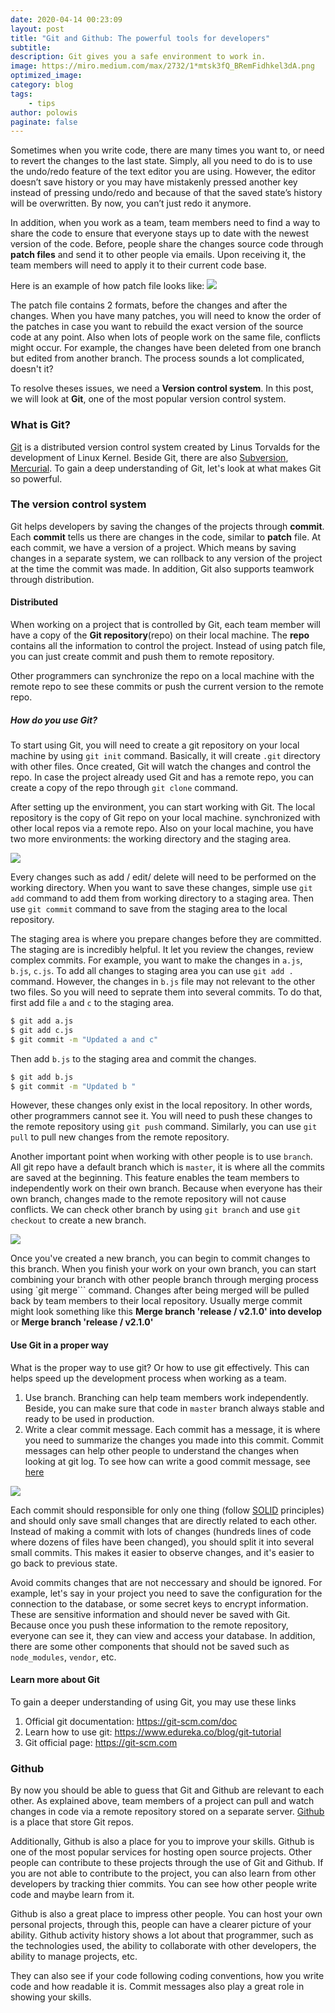 ```yaml
---
date: 2020-04-14 00:23:09
layout: post
title: "Git and Github: The powerful tools for developers"
subtitle:
description: Git gives you a safe environment to work in.
image: https://miro.medium.com/max/2732/1*mtsk3fQ_BRemFidhkel3dA.png
optimized_image:
category: blog
tags:
    - tips
author: polowis
paginate: false
---
```

Sometimes when you write code, there are many times you want to, or need to revert the changes to the last state. Simply, all you need to do is to use the undo/redo feature of the text editor you are using. However, the editor doesn’t save history or you may have mistakenly pressed another key instead of pressing undo/redo and because of that the saved state’s history will be overwritten. By now, you can’t just redo it anymore. 

In addition, when you work as a team, team members need to find a way to share the code to ensure that everyone stays up to date with the newest version of the code. Before, people share the changes source code through **patch files** and send it to other people via emails. Upon receiving it, the team members will need to apply it to their current code base. 

Here is an example of how patch file looks like:
<img src="https://www.howtogeek.com/wp-content/uploads/2019/05/patch_12.png"/>

The patch file contains 2 formats, before the changes and after the changes. When you have many patches, you will need to know the order of the patches in case you want to rebuild the exact version of the source code at any point. Also when lots of people work on the same file, conflicts might occur. For example, the changes have been deleted from one branch but edited from another branch. The process sounds a lot complicated, doesn't it?

To resolve theses issues, we need a **Version control system**. In this post, we will look at **Git**, one of the most popular version control system. 


### What is Git?

[Git](https://git-scm.com) is a distributed version control system created by  Linus Torvalds for the development of Linux Kernel. Beside Git, there are also [Subversion](https://subversion.apache.org), [Mercurial](https://www.mercurial-scm.org). To gain a deep understanding of Git, let's look at what makes Git so powerful. 

### The version control system

Git helps developers by saving the changes of the projects through **commit**. Each **commit** tells us there are changes in the code, similar to **patch** file. At each commit, we have a version of a project. Which means by saving changes in a separate system, we can rollback to any version of the project at the time the commit was made. In addition, Git also supports teamwork through distribution.

#### Distributed

When working on a project that is controlled by Git, each team member will have a copy of the **Git repository**(repo) on their local machine. The **repo** contains all the information to control the project. Instead of using patch file, you can just create commit and push them to remote repository. 

Other programmers can synchronize the repo on a local machine with the remote repo to see these commits or push the current version to the remote repo.

##### How do you use Git?

To start using Git, you will need to create a git repository on your local machine by using ```git init``` command. Basically, it will create ```.git``` directory with other files. Once created, Git will watch the changes and control the repo. In case the project already used Git and has a remote repo, you can create a copy of the repo through ```git clone``` command.

After setting up the environment, you can start working with Git. The local repository is the copy of Git repo on your local machine. synchronized with other local repos via a remote repo. Also on your local machine, you have two more environments: the working directory and the staging area.

<img src="https://d1jnx9ba8s6j9r.cloudfront.net/blog/wp-content/uploads/2016/11/Git-Architechture-Git-Tutorial-Edureka-2-768x720.png">



Every changes such as add / edit/ delete will need to be performed on the working directory. When you want to save these changes, simple use ```git add``` command to add them from working directory to a staging area. Then use ```git commit``` command to save from the staging area to the local repository. 

The staging area is where you prepare changes before they are committed. The staging are is incredibly helpful. It let you review the changes, review complex commits. For example, you want to make the changes in ```a.js```, ```b.js```, ```c.js```. To add all changes to staging area you can use ```git add .``` command. However, the changes in ```b.js``` file may not relevant to the other two files. So you will need to seprate them into several commits. To do that, first add file ```a``` and ```c``` to the staging area. 

```bash
$ git add a.js
$ git add c.js
$ git commit -m "Updated a and c"
```

Then add ```b.js``` to the staging area and commit the changes. 

```bash
$ git add b.js
$ git commit -m "Updated b "
```

However, these changes only exist in the local repository. In other words, other programmers cannot see it. You will need to push these changes to the remote repository using ```git push``` command. Similarly, you can use ```git pull``` to pull new changes from the remote repository. 

Another important point when working with other people is to use ```branch```. All git repo have a default branch which is ```master```, it is where all the commits are saved at the beginning. This feature enables the team members to independently work on their own branch. Because when everyone has their own branch, changes made to the remote repository will not cause conflicts. We can check other branch by using ```git branch``` and use ```git checkout``` to create a new branch. 

<img src="https://res.cloudinary.com/practicaldev/image/fetch/s--HONWfz3J--/c_limit%2Cf_auto%2Cfl_progressive%2Cq_auto%2Cw_880/https://storage.kraken.io/kk8yWPxzXVfBD3654oMN/f16f8fab3708f8cc7a3c05ffe237d87d/git-merge-fast-forward.png">

Once you've created a new branch, you can begin to commit changes to this branch. When you finish your work on your own branch, you can start combining your branch with other people branch through merging process using `git merge``` command. Changes after being merged will be pulled back by team members to their local repository. Usually merge commit might look something like this **Merge branch 'release / v2.1.0' into develop** or **Merge branch 'release / v2.1.0'**


#### Use Git in a proper way

What is the proper way to use git? Or how to use git effectively. This can helps speed up the development process when working as a team.

1. Use branch. Branching can help team members work independently. Beside, you can make sure that code in ```master``` branch always stable and ready to be used in production. 
2. Write a clear commit message. Each commit has a message, it is where you need to summarize the changes you made into this commit. Commit messages can help other people to understand the changes when looking at git log. To see how can write a good commit message, see [here](https://www.conventionalcommits.org/en/v1.0.0-beta.4/)

<img src="https://d1jnx9ba8s6j9r.cloudfront.net/blog/wp-content/uploads/2019/07/it-log-show-linear-break-oneline.png">

Each commit should responsible for only one thing (follow [SOLID](https://itnext.io/solid-principles-explanation-and-examples-715b975dcad4?gi=699e67c995b7) principles) and should only save small changes that are directly related to each other. Instead of making a commit with lots of changes (hundreds lines of code where dozens of files have been changed), you should split it into several small commits. This makes it easier to observe changes, and it's easier to go back to previous state.

Avoid commits changes that are not neccessary and should be ignored. For example, let's say in your project you need to save the configuration for the connection to the database, or some secret keys to encrypt information. These are sensitive information and should never be saved with Git. Because once you push these information to the remote repository, everyone can see it, they can view and access your database. In addition, there are some other components that should not be saved such as ```node_modules```, ```vendor```, etc.

#### Learn more about Git
To gain a deeper understanding of using Git, you may use these links

1. Official git documentation: <https://git-scm.com/doc>
2. Learn how to use git: <https://www.edureka.co/blog/git-tutorial>
3. Git official page: <https://git-scm.com>


### Github

By now you should be able to guess that Git and Github are relevant to each other. As explained above, team members of a project can pull and watch changes in code via a remote repository stored on a separate server. [Github](https://github.com) is a place that store Git repos. 

Additionally, Github is also a place for you to improve your skills. Github is one of the most popular services for hosting open source projects. Other people can contribute to these projects through the use of Git and Github. If you are not able to contribute to the project, you can also learn from other developers by tracking thier commits. You can see how other people write code and maybe learn from it. 

Github is also a great place to impress other people. You can host your own personal projects, through this, people can have a clearer picture of your ability. Github activity history shows a lot about that programmer, such as the technologies used, the ability to collaborate with other developers, the ability to manage projects, etc.

They can also see if your code following coding conventions, how you write code and how readable it is. Commit messages also play a great role in showing your skills. 



